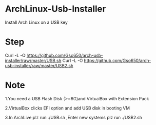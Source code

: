 # ArchLinux-Usb-Installer
Install Arch Linux on a USB key

# Step

Curl -L -O https://github.com/Gso650/arch-usb-installer/raw/master/USB.sh
Curl -L -O https://github.com/Gso650/arch-usb-installer/raw/master/USB2.sh

# Note

1.You need a USB Flash Disk (>=8G)and VirtualBox with Extension Pack

2.VirtualBox clicks EFI option and add USB disk in booting VM

3.In ArchLive plz run ./USB.sh ,Enter new systems plz run ./USB2.sh
